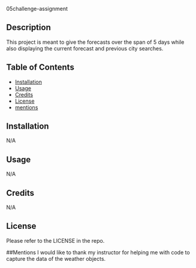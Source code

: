  05challenge-assignment

## Description
This project is meant to give the forecasts over the span of 5 days while also displaying the current forecast and previous city searches. 
## Table of Contents

- [Installation](#installation)
- [Usage](#usage)
- [Credits](#credits)
- [License](#license)
- [mentions](#mentions)

## Installation

N/A

## Usage

N/A


## Credits

N/A

## License

Please refer to the LICENSE in the repo.

##Mentions
I would like to thank my instructor for helping me with code to capture the data of the weather objects.
